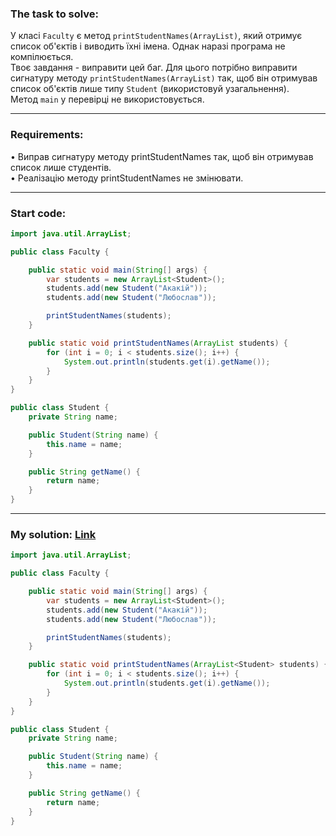 ### **The task to solve:**  

У класі `Faculty` є метод `printStudentNames(ArrayList)`, який отримує список об'єктів і виводить їхні імена. Однак наразі програма не компілюється.  
Твоє завдання - виправити цей баг. Для цього потрібно виправити сигнатуру методу `printStudentNames(ArrayList)` так, щоб він отримував список об'єктів лише типу `Student` (використовуй узагальнення).  
Метод `main` у перевірці не використовується.

---

### **Requirements:**  

• Виправ сигнатуру методу printStudentNames так, щоб він отримував список лише студентів.  
• Реалізацію методу printStudentNames не змінювати.

---

### **Start code:**  

```java
import java.util.ArrayList;

public class Faculty {

    public static void main(String[] args) {
        var students = new ArrayList<Student>();
        students.add(new Student("Акакій"));
        students.add(new Student("Любослав"));

        printStudentNames(students);
    }

    public static void printStudentNames(ArrayList students) {
        for (int i = 0; i < students.size(); i++) {
            System.out.println(students.get(i).getName());
        }
    }
}
```

```java
public class Student {
    private String name;

    public Student(String name) {
        this.name = name;
    }

    public String getName() {
        return name;
    }
}
```

---

### **My solution: [Link](./src/)**  

```java
import java.util.ArrayList;

public class Faculty {

    public static void main(String[] args) {
        var students = new ArrayList<Student>();
        students.add(new Student("Акакій"));
        students.add(new Student("Любослав"));

        printStudentNames(students);
    }

    public static void printStudentNames(ArrayList<Student> students) {
        for (int i = 0; i < students.size(); i++) {
            System.out.println(students.get(i).getName());
        }
    }
}
```

```java
public class Student {
    private String name;

    public Student(String name) {
        this.name = name;
    }

    public String getName() {
        return name;
    }
}
```
